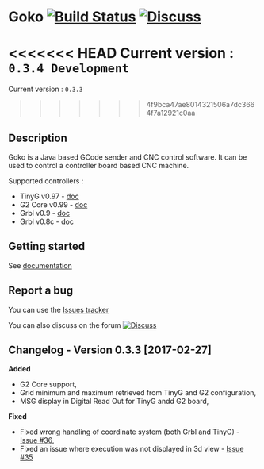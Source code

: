 # Goko [![Build Status](https://travis-ci.org/cncgoko/Goko.svg?branch=master)](https://travis-ci.org/cncgoko/Goko) [![Discuss](https://img.shields.io/badge/goko-discuss-blue.svg)](http://discuss.goko.fr/)

<<<<<<< HEAD
Current version  : ```0.3.4 Development```
=======
Current version  : ```0.3.3```
>>>>>>> 4f9bca47ae8014321506a7dc3664f7a12921c0aa

## Description

Goko is a Java based GCode sender and CNC control software. It can be used to control a controller board based CNC machine. 

Supported controllers :
  * TinyG v0.97 - [doc](https://github.com/synthetos/TinyG/wiki)
  * G2 Core v0.99 - [doc](https://github.com/synthetos/g2/wiki)
  * Grbl v0.9 - [doc](https://github.com/grbl/grbl/wiki)
  * Grbl v0.8c - [doc](https://github.com/grbl/grbl/wiki)

## Getting started
 
See [documentation](http://docs.goko.fr/)

## Report a bug

You can use the [Issues tracker](https://github.com/cncgoko/Goko/issues)

You can also discuss on the forum [![Discuss](https://img.shields.io/badge/goko-discuss-blue.svg)](http://discuss.goko.fr/)

## Changelog - Version 0.3.3 [2017-02-27]

**Added**
 * G2 Core support,
 * Grid minimum and maximum retrieved from TinyG and G2 configuration,
 * MSG display in Digital Read Out for TinyG andd G2 board,

**Fixed**
 * Fixed wrong handling of coordinate system (both Grbl and TinyG) - [Issue #36](https://github.com/cncgoko/Goko/issues/36>),
 * Fixed an issue where execution was not displayed in 3d view - [Issue #35](https://github.com/cncgoko/Goko/issues/35>) 
 
